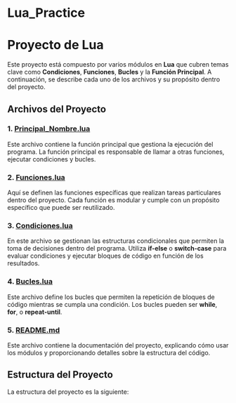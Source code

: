 # Lua_Practice
# Proyecto de Lua

Este proyecto está compuesto por varios módulos en **Lua** que cubren temas clave como **Condiciones**, **Funciones**, **Bucles** y la **Función Principal**. A continuación, se describe cada uno de los archivos y su propósito dentro del proyecto.

## Archivos del Proyecto

### 1. [Principal_Nombre.lua](Principal_Nombre.lua)
Este archivo contiene la función principal que gestiona la ejecución del programa. La función principal es responsable de llamar a otras funciones, ejecutar condiciones y bucles.

### 2. [Funciones.lua](Funciones.lua)
Aquí se definen las funciones específicas que realizan tareas particulares dentro del proyecto. Cada función es modular y cumple con un propósito específico que puede ser reutilizado.

### 3. [Condiciones.lua](Condiciones.lua)
En este archivo se gestionan las estructuras condicionales que permiten la toma de decisiones dentro del programa. Utiliza **if-else** o **switch-case** para evaluar condiciones y ejecutar bloques de código en función de los resultados.

### 4. [Bucles.lua](Bucles.lua)
Este archivo define los bucles que permiten la repetición de bloques de código mientras se cumpla una condición. Los bucles pueden ser **while**, **for**, o **repeat-until**.

### 5. [README.md](README.md)
Este archivo contiene la documentación del proyecto, explicando cómo usar los módulos y proporcionando detalles sobre la estructura del código.

## Estructura del Proyecto

La estructura del proyecto es la siguiente:

